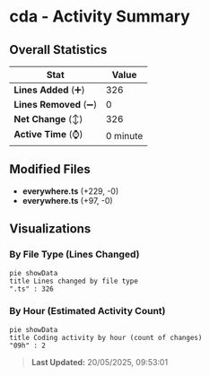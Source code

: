 # cda - Activity Summary 

## Overall Statistics

| Stat                   | Value                                                             |
| ---------------------- | ----------------------------------------------------------------- |
| **Lines Added** (➕)   | 326                                          |
| **Lines Removed** (➖) | 0                                        |
| **Net Change** (↕)    | 326                |
| **Active Time** (⌚)   | 0 minute |


## Modified Files
- **everywhere.ts** (+229, -0)
- **everywhere.ts** (+97, -0)

## Visualizations

### By File Type (Lines Changed)

```mermaid
pie showData
title Lines changed by file type
".ts" : 326
```

### By Hour (Estimated Activity Count)

```mermaid
pie showData
title Coding activity by hour (count of changes)
"09h" : 2
```


> **Last Updated:** 20/05/2025, 09:53:01